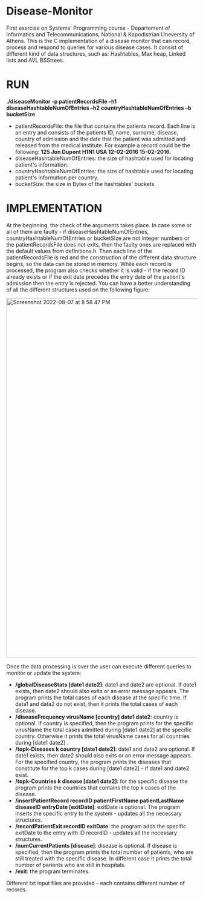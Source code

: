 # Disease-Monitor

First exercise on Systems' Programming course - Departement of Informatics and Telecommunications, National & Kapodistrian Uneversity of Athens.
This is the C implementation of a disease monitor that can record, process and respond to queries for various disease cases. It consist of different kind of data structures, such as: Hashtables, Max heap, Linked lists and AVL BSStrees.

# RUN

**./diseaseMonitor -p patientRecordsFile –h1 diseaseHashtableNumOfEntries –h2 countryHashtableNumOfEntries –b bucketSize**

- patientRecordsFile: the file that contains the patients record. Each line is an entry and consists of the patients ID, name, surname, disease, country of admission and the date that the patient was admitted and released from the medical institute. For example a record could be the following: **125 Jon Dupont H1N1 USA 12-02-2016 15-02-2016**.
- diseaseHashtableNumOfEntries: the size of hashtable used for locating patient's information.
- countryHashtableNumOfEntries: the size of hashtable used for locating patient's information per country.
- bucketSize: the size in Bytes of the hashtables' buckets.

# IMPLEMENTATION

At the beginning, the check of the arguments takes place. In case some or all of them are faulty - if  diseaseHashtableNumOfEntries, countryHashtableNumOfEntries or bucketSize are not integer numbers or the patientRecordsFile does not exits, then the faulty ones are replaced with the default values from definitions.h. Then each line of the patientRecordsFile is red and the construction of the different data structure begins, so the data can be stored in memory. While each record is processed, the program also checks whether it is valid - if the record ID already exists or if the exit date precedes the entry date of the patient's admission then the entry is rejected. You can have a better understanding of all the different structures used on the following figure:  

<img width="950" alt="Screenshot 2022-08-07 at 8 58 47 PM" src="https://user-images.githubusercontent.com/110672874/183304660-76359cae-fe4c-49b9-9d01-f28af844dd21.png">

Once the data processing is over the user can execute different queries to monitor or update the system:

- **/globalDiseaseStats [date1 date2]**: date1 and date2 are optional. If date1 exists, then date2 should also exits or an error message appears. The program prints the total cases of each disease at the specific time. If data1 and data2 do not exist, then it prints the total cases of each disease.
- **/diseaseFrequency virusName [country] date1 date2**: country is optional. If country is specified, then the program prints for the specific virusName the total cases admitted during [date1 date2] at the specific country. Otherwise it prints the total virusName cases for all countries during [date1 date2] .
- **/topk-Diseases k country [date1 date2]**: date1 and date2 are optional. If date1 exists, then date2 should also exits or an error message appears. For the specified country, the program prints the diseases that constitute for the top k cases during [date1 date2] - if date1 and date2 exist.
- **/topk-Countries k disease [date1 date2]**: for the specific disease the program prints the countries that contains the top k cases of the disease.
- **/insertPatientRecord recordID patientFirstName patientLastName diseaseID entryDate [exitDate]**: exitDate is optional. The program inserts the specific entry to the system - updates all the necessary structures.
- **/recordPatientExit recordID exitDate**: the program adds the specific exitDate to the entry with ID recordID - updates all the necessary structures.
- **/numCurrentPatients [disease]**: disease is optional. If disease is specified, then the program prints the total number of patients, who are still treated with the specific disease. In different case it prints the total number of parients who are still in hospitals.
- **/exit**: the program terminates.

Different txt input files are provided - each contains different number of records. 
